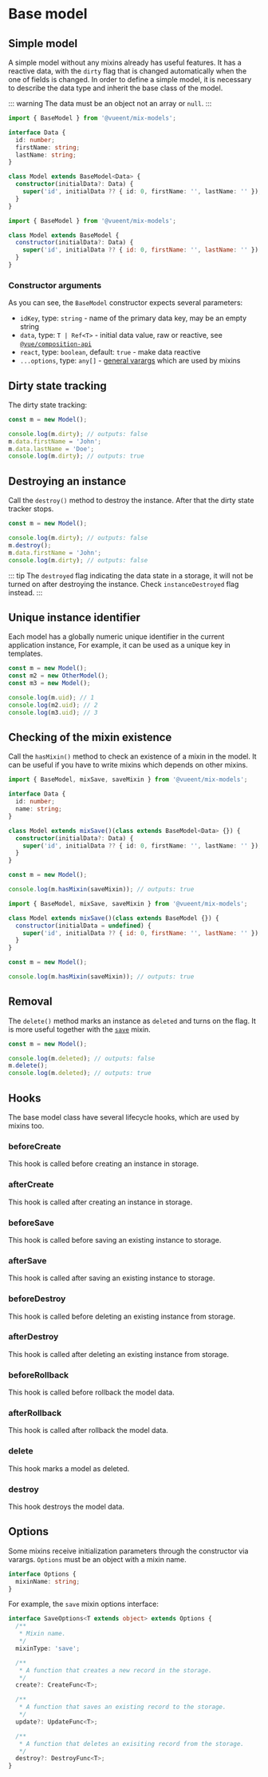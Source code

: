 # Base model

## Simple model

A simple model without any mixins already has useful features. It has a reactive data, with the `dirty` flag that is changed automatically when the one of fields is changed. In order to define a simple model, it is necessary to describe the data type and inherit the base class of the model.

::: warning
The data must be an object not an array or `null`.
:::

<code-group>
<code-block title="TS">

```ts
import { BaseModel } from '@vueent/mix-models';

interface Data {
  id: number;
  firstName: string;
  lastName: string;
}

class Model extends BaseModel<Data> {
  constructor(initialData?: Data) {
    super('id', initialData ?? { id: 0, firstName: '', lastName: '' });
  }
}
```
</code-block>

<code-block title="JS">

```js
import { BaseModel } from '@vueent/mix-models';

class Model extends BaseModel {
  constructor(initialData?: Data) {
    super('id', initialData ?? { id: 0, firstName: '', lastName: '' });
  }
}
```
</code-block>
</code-group>

### Constructor arguments

As you can see, the `BaseModel` constructor expects several parameters:

* `idKey`, type: `string` - name of the primary data key, may be an empty string
* `data`, type: `T | Ref<T>` - initial data value, raw or reactive, see [`@vue/composition-api`](https://github.com/vuejs/composition-api)
* `react`, type: `boolean`, default: `true` - make data reactive
* `...options`, type: `any[]` - [general varargs](#options) which are used by mixins

## Dirty state tracking

The dirty state tracking:

```ts
const m = new Model();

console.log(m.dirty); // outputs: false
m.data.firstName = 'John';
m.data.lastName = 'Doe';
console.log(m.dirty); // outputs: true
```

## Destroying an instance

Call the `destroy()` method to destroy the instance. After that the dirty state tracker stops.

```ts
const m = new Model();

console.log(m.dirty); // outputs: false
m.destroy();
m.data.firstName = 'John';
console.log(m.dirty); // outputs: false
```

::: tip
The `destroyed` flag indicating the data state in a storage, it will not be turned on after destroying the instance.
Check `instanceDestroyed` flag instead.
:::

## Unique instance identifier

Each model has a globally numeric unique identifier in the current application instance, For example, it can be used as a unique key in templates.

```ts
const m = new Model();
const m2 = new OtherModel();
const m3 = new Model();

console.log(m.uid); // 1
console.log(m2.uid); // 2
console.log(m3.uid); // 3
```

## Checking of the mixin existence

Call the `hasMixin()` method to check an existence of a mixin in the model. It can be useful if you have to write mixins which depends on other mixins.

<code-group>
<code-block title="TS">

```ts
import { BaseModel, mixSave, saveMixin } from '@vueent/mix-models';

interface Data {
  id: number;
  name: string;
}

class Model extends mixSave()(class extends BaseModel<Data> {}) {
  constructor(initialData?: Data) {
    super('id', initialData ?? { id: 0, firstName: '', lastName: '' });
  }
}

const m = new Model();

console.log(m.hasMixin(saveMixin)); // outputs: true
```
</code-block>

<code-block title="JS">

```js
import { BaseModel, mixSave, saveMixin } from '@vueent/mix-models';

class Model extends mixSave()(class extends BaseModel {}) {
  constructor(initialData = undefined) {
    super('id', initialData ?? { id: 0, firstName: '', lastName: '' });
  }
}

const m = new Model();

console.log(m.hasMixin(saveMixin)); // outputs: true
```
</code-block>
</code-group>

## Removal

The `delete()` method marks an instance as `deleted` and turns on the flag. It is more useful together with the [`save`](/guide/save-mixin) mixin.

```ts
const m = new Model();

console.log(m.deleted); // outputs: false
m.delete();
console.log(m.deleted); // outputs: true
```

## Hooks

The base model class have several lifecycle hooks, which are used by mixins too.

### beforeCreate

This hook is called before creating an instance in storage.

### afterCreate

This hook is called after creating an instance in storage.

### beforeSave

This hook is called before saving an existing instance to storage.

### afterSave

This hook is called after saving an existing instance to storage.

### beforeDestroy

This hook is called before deleting an existing instance from storage.

### afterDestroy

This hook is called after deleting an existing instance from storage.

### beforeRollback

This hook is called before rollback the model data.

### afterRollback

This hook is called after rollback the model data.

### delete

This hook marks a model as deleted.

### destroy

This hook destroys the model data.

## Options

Some mixins receive initialization parameters through the constructor via varargs. `Options` must be an object with a mixin name.

```ts
interface Options {
  mixinName: string;
}
```

For example, the `save` mixin options interface:

```ts
interface SaveOptions<T extends object> extends Options {
  /**
   * Mixin name.
   */
  mixinType: 'save';

  /**
   * A function that creates a new record in the storage.
   */
  create?: CreateFunc<T>;

  /**
   * A function that saves an existing record to the storage.
   */
  update?: UpdateFunc<T>;

  /**
   * A function that deletes an exisiting record from the storage.
   */
  destroy?: DestroyFunc<T>;
}
```
